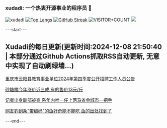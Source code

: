 ### xudadi: 一个热衷开源事业的程序员 👋

![xudadi](https://github-readme-stats-git-masterorgs-github-readme-stats-team.vercel.app/api?username=xudadi)
[![Top Langs](https://github-readme-stats.vercel.app/api/top-langs/?username=xudadi)](https://github.com/anuraghazra/github-readme-stats)
[![GitHub Streak](https://streak-stats.demolab.com?user=xudadi&locale=zh_Hans)](https://git.io/streak-stats)
![VISITOR+COUNT](https://komarev.com/ghpvc/?username=xudadi&label=VISITOR+COUNT)
![](https://raw.githubusercontent.com/xudadi/xudadi/main/assets/github-contribution-grid-snake.svg)


---start---

## Xudadi的每日更新(更新时间:2024-12-08 21:50:40 | 本部分通过Github Actions抓取RSS自动更新, 无意中实现了自动刷绿墙...)

[重庆市云阳县教育事业单位2024年第四季度公开招聘工作人员公告](https://www.gongkaoleida.com/article/2221666)

[砂糖橘今年涨价近三成 有的售价13元/斤](https://m.163.com/news/article/JIQUA3Q5051492T3.html)

[记者出身副部被查 系年内唯一任上落马省会城市一把手](https://m.163.com/news/article/JITF1AUR0530WJTO.html)

[网友钓到条"带编码"的鱼好奇能不能吃 鱼的出处找到了](https://m.163.com/news/article/JITGDADP0514R9OJ.html)

---end---
